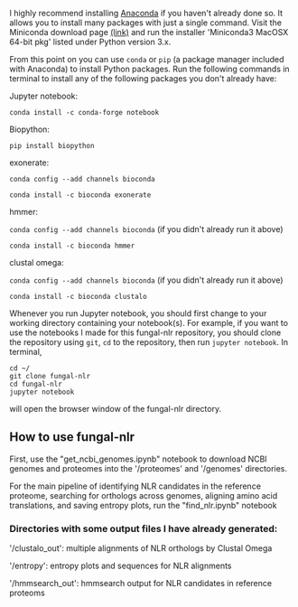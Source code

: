 I highly recommend installing [Anaconda](https://docs.conda.io/projects/conda/en/latest/user-guide/install/macos.html) if you haven't already done so. It allows you to install many packages with just a single command. Visit the Miniconda download page [(link)](https://docs.conda.io/en/latest/miniconda.html) and run the installer 'Miniconda3 MacOSX 64-bit pkg' listed under Python version 3.x.

From this point on you can use ```conda``` or ```pip``` (a package manager included with Anaconda) to install Python packages. Run the following commands in terminal to install any of the following packages you don't already have:

Jupyter notebook:

```conda install -c conda-forge notebook```

Biopython:

```pip install biopython```

exonerate:

```conda config --add channels bioconda```

```conda install -c bioconda exonerate```


hmmer:

```conda config --add channels bioconda``` (if you didn't already run it above)

```conda install -c bioconda hmmer```

clustal omega:

```conda config --add channels bioconda``` (if you didn't already run it above)

```conda install -c bioconda clustalo```


Whenever you run Jupyter notebook, you should first change to your working directory containing your notebook(s). For example, if you want to use the notebooks I made for this fungal-nlr repository, you should clone the repository using ```git```, ```cd``` to the repository, then run ```jupyter notebook```. In terminal,


```
cd ~/
git clone fungal-nlr
cd fungal-nlr
jupyter notebook
```

will open the browser window of the fungal-nlr directory.

## How to use fungal-nlr

First, use the "get_ncbi_genomes.ipynb" notebook to download NCBI genomes and proteomes into the '/proteomes' and '/genomes' directories.

For the main pipeline of identifying NLR candidates in the reference proteome, searching for orthologs across genomes, aligning amino acid translations, and saving entropy plots, run the "find_nlr.ipynb" notebook

### Directories with some output files I have already generated:

'/clustalo_out': multiple alignments of NLR orthologs by Clustal Omega

'/entropy': entropy plots and sequences for NLR alignments

'/hmmsearch_out': hmmsearch output for NLR candidates in reference proteoms



